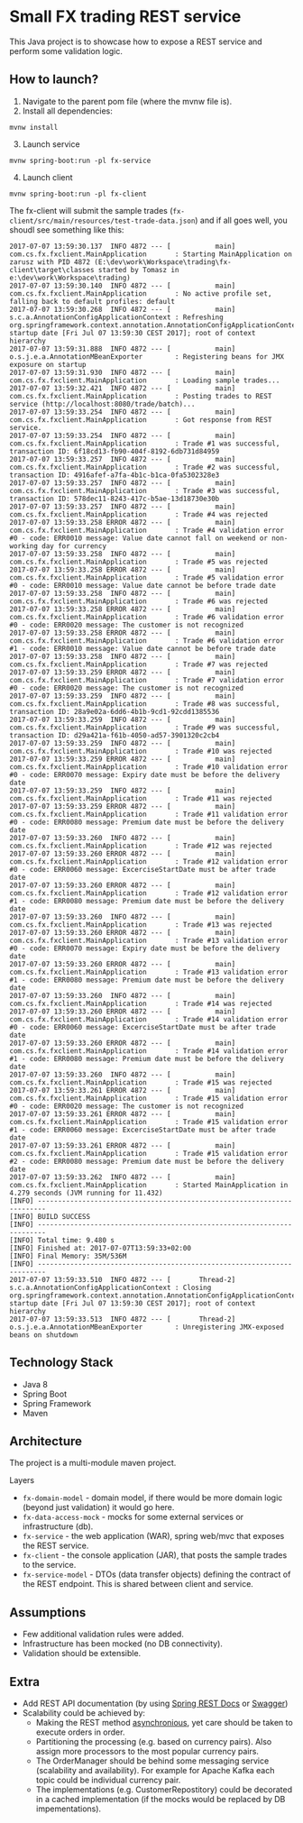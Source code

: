 # Small FX trading REST service

This Java project is to showcase how to expose a REST service and perform some validation logic.

## How to launch?

1. Navigate to the parent pom file (where the mvnw file is).
2. Install all dependencies:
```
mvnw install
```
3. Launch service
```
mvnw spring-boot:run -pl fx-service
```
4. Launch client
```
mvnw spring-boot:run -pl fx-client
```

The fx-client will submit the sample trades (`fx-client/src/main/resources/test-trade-data.json`) and if all goes well, you shoudl see something like this:

```
2017-07-07 13:59:30.137  INFO 4872 --- [           main] com.cs.fx.fxclient.MainApplication       : Starting MainApplication on zarusz with PID 4872 (E:\dev\work\Workspace\trading\fx-client\target\classes started by Tomasz in e:\dev\work\Workspace\trading)
2017-07-07 13:59:30.140  INFO 4872 --- [           main] com.cs.fx.fxclient.MainApplication       : No active profile set, falling back to default profiles: default
2017-07-07 13:59:30.268  INFO 4872 --- [           main] s.c.a.AnnotationConfigApplicationContext : Refreshing org.springframework.context.annotation.AnnotationConfigApplicationContext@12e78d25: startup date [Fri Jul 07 13:59:30 CEST 2017]; root of context hierarchy
2017-07-07 13:59:31.888  INFO 4872 --- [           main] o.s.j.e.a.AnnotationMBeanExporter        : Registering beans for JMX exposure on startup
2017-07-07 13:59:31.930  INFO 4872 --- [           main] com.cs.fx.fxclient.MainApplication       : Loading sample trades...
2017-07-07 13:59:32.421  INFO 4872 --- [           main] com.cs.fx.fxclient.MainApplication       : Posting trades to REST service (http://localhost:8080/trade/batch)...
2017-07-07 13:59:33.254  INFO 4872 --- [           main] com.cs.fx.fxclient.MainApplication       : Got response from REST service.
2017-07-07 13:59:33.254  INFO 4872 --- [           main] com.cs.fx.fxclient.MainApplication       : Trade #1 was successful, transaction ID: 6f18cd13-fb90-404f-8192-6db731d84959
2017-07-07 13:59:33.257  INFO 4872 --- [           main] com.cs.fx.fxclient.MainApplication       : Trade #2 was successful, transaction ID: 4916afef-a7fa-4b1c-b1ca-0fa5302328e3
2017-07-07 13:59:33.257  INFO 4872 --- [           main] com.cs.fx.fxclient.MainApplication       : Trade #3 was successful, transaction ID: 578dec11-8243-417c-b5ae-13d18730e30b
2017-07-07 13:59:33.257  INFO 4872 --- [           main] com.cs.fx.fxclient.MainApplication       : Trade #4 was rejected
2017-07-07 13:59:33.258 ERROR 4872 --- [           main] com.cs.fx.fxclient.MainApplication       : Trade #4 validation error #0 - code: ERR0010 message: Value date cannot fall on weekend or non-working day for currency
2017-07-07 13:59:33.258  INFO 4872 --- [           main] com.cs.fx.fxclient.MainApplication       : Trade #5 was rejected
2017-07-07 13:59:33.258 ERROR 4872 --- [           main] com.cs.fx.fxclient.MainApplication       : Trade #5 validation error #0 - code: ERR0010 message: Value date cannot be before trade date
2017-07-07 13:59:33.258  INFO 4872 --- [           main] com.cs.fx.fxclient.MainApplication       : Trade #6 was rejected
2017-07-07 13:59:33.258 ERROR 4872 --- [           main] com.cs.fx.fxclient.MainApplication       : Trade #6 validation error #0 - code: ERR0020 message: The customer is not recognized
2017-07-07 13:59:33.258 ERROR 4872 --- [           main] com.cs.fx.fxclient.MainApplication       : Trade #6 validation error #1 - code: ERR0010 message: Value date cannot be before trade date
2017-07-07 13:59:33.258  INFO 4872 --- [           main] com.cs.fx.fxclient.MainApplication       : Trade #7 was rejected
2017-07-07 13:59:33.259 ERROR 4872 --- [           main] com.cs.fx.fxclient.MainApplication       : Trade #7 validation error #0 - code: ERR0020 message: The customer is not recognized
2017-07-07 13:59:33.259  INFO 4872 --- [           main] com.cs.fx.fxclient.MainApplication       : Trade #8 was successful, transaction ID: 28a9e02a-6dd6-4b1b-9cd1-92cdd1385536
2017-07-07 13:59:33.259  INFO 4872 --- [           main] com.cs.fx.fxclient.MainApplication       : Trade #9 was successful, transaction ID: d29a421a-f61b-4050-ad57-3901320c2cb4
2017-07-07 13:59:33.259  INFO 4872 --- [           main] com.cs.fx.fxclient.MainApplication       : Trade #10 was rejected
2017-07-07 13:59:33.259 ERROR 4872 --- [           main] com.cs.fx.fxclient.MainApplication       : Trade #10 validation error #0 - code: ERR0070 message: Expiry date must be before the delivery date
2017-07-07 13:59:33.259  INFO 4872 --- [           main] com.cs.fx.fxclient.MainApplication       : Trade #11 was rejected
2017-07-07 13:59:33.259 ERROR 4872 --- [           main] com.cs.fx.fxclient.MainApplication       : Trade #11 validation error #0 - code: ERR0080 message: Premium date must be before the delivery date
2017-07-07 13:59:33.260  INFO 4872 --- [           main] com.cs.fx.fxclient.MainApplication       : Trade #12 was rejected
2017-07-07 13:59:33.260 ERROR 4872 --- [           main] com.cs.fx.fxclient.MainApplication       : Trade #12 validation error #0 - code: ERR0060 message: ExcerciseStartDate must be after trade date
2017-07-07 13:59:33.260 ERROR 4872 --- [           main] com.cs.fx.fxclient.MainApplication       : Trade #12 validation error #1 - code: ERR0080 message: Premium date must be before the delivery date
2017-07-07 13:59:33.260  INFO 4872 --- [           main] com.cs.fx.fxclient.MainApplication       : Trade #13 was rejected
2017-07-07 13:59:33.260 ERROR 4872 --- [           main] com.cs.fx.fxclient.MainApplication       : Trade #13 validation error #0 - code: ERR0070 message: Expiry date must be before the delivery date
2017-07-07 13:59:33.260 ERROR 4872 --- [           main] com.cs.fx.fxclient.MainApplication       : Trade #13 validation error #1 - code: ERR0080 message: Premium date must be before the delivery date
2017-07-07 13:59:33.260  INFO 4872 --- [           main] com.cs.fx.fxclient.MainApplication       : Trade #14 was rejected
2017-07-07 13:59:33.260 ERROR 4872 --- [           main] com.cs.fx.fxclient.MainApplication       : Trade #14 validation error #0 - code: ERR0060 message: ExcerciseStartDate must be after trade date
2017-07-07 13:59:33.260 ERROR 4872 --- [           main] com.cs.fx.fxclient.MainApplication       : Trade #14 validation error #1 - code: ERR0080 message: Premium date must be before the delivery date
2017-07-07 13:59:33.260  INFO 4872 --- [           main] com.cs.fx.fxclient.MainApplication       : Trade #15 was rejected
2017-07-07 13:59:33.261 ERROR 4872 --- [           main] com.cs.fx.fxclient.MainApplication       : Trade #15 validation error #0 - code: ERR0020 message: The customer is not recognized
2017-07-07 13:59:33.261 ERROR 4872 --- [           main] com.cs.fx.fxclient.MainApplication       : Trade #15 validation error #1 - code: ERR0060 message: ExcerciseStartDate must be after trade date
2017-07-07 13:59:33.261 ERROR 4872 --- [           main] com.cs.fx.fxclient.MainApplication       : Trade #15 validation error #2 - code: ERR0080 message: Premium date must be before the delivery date
2017-07-07 13:59:33.262  INFO 4872 --- [           main] com.cs.fx.fxclient.MainApplication       : Started MainApplication in 4.279 seconds (JVM running for 11.432)
[INFO] ------------------------------------------------------------------------
[INFO] BUILD SUCCESS
[INFO] ------------------------------------------------------------------------
[INFO] Total time: 9.480 s
[INFO] Finished at: 2017-07-07T13:59:33+02:00
[INFO] Final Memory: 35M/536M
[INFO] ------------------------------------------------------------------------
2017-07-07 13:59:33.510  INFO 4872 --- [       Thread-2] s.c.a.AnnotationConfigApplicationContext : Closing org.springframework.context.annotation.AnnotationConfigApplicationContext@12e78d25: startup date [Fri Jul 07 13:59:30 CEST 2017]; root of context hierarchy
2017-07-07 13:59:33.513  INFO 4872 --- [       Thread-2] o.s.j.e.a.AnnotationMBeanExporter        : Unregistering JMX-exposed beans on shutdown

```


## Technology Stack

* Java 8
* Spring Boot
* Spring Framework
* Maven

## Architecture

The project is a multi-module maven project.

Layers
* `fx-domain-model` - domain model, if there would be more domain logic (beyond just validation) it would go here.
* `fx-data-access-mock` - mocks for some external services or infrastructure (db).
* `fx-service` - the web application (WAR), spring web/mvc that exposes the REST service.
* `fx-client` - the console application (JAR), that posts the sample trades to the service. 
* `fx-service-model` -  DTOs (data transfer objects) defining the contract of the REST endpoint. This is shared between client and service.

## Assumptions

* Few additional validation rules were added.
* Infrastructure has been mocked (no DB connectivity).
* Validation should be extensible.

## Extra

* Add REST API documentation (by using [Spring REST Docs](http://www.baeldung.com/spring-rest-docs) or [Swagger](https://swagger.io/))
* Scalability could be achieved by:
  * Making the REST method [asynchronious](http://carlmartensen.com/completablefuture-deferredresult-async), yet care should be taken to execute orders in order.
  * Partitioning the processing (e.g. based on currency pairs). Also assign more processors to the most popular currency pairs.
  * The OrderManager should be behind some messaging service (scalability and availability). For example for Apache Kafka each topic could be individual currency pair.
  * The implementations (e.g. CustomerRepostitory) could be decorated in a cached implementation (if the mocks would be replaced by DB impementations).
  
